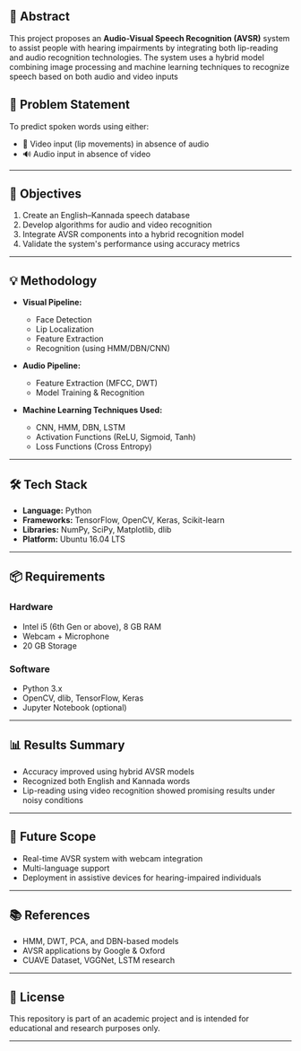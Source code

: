 ## 📌 Abstract

This project proposes an **Audio-Visual Speech Recognition (AVSR)** system to assist people with hearing impairments by integrating both lip-reading and audio recognition technologies. The system uses a hybrid model combining image processing and machine learning techniques to recognize speech based on both audio and video inputs

## 🧠 Problem Statement

To predict spoken words using either:
- 🎥 Video input (lip movements) in absence of audio
- 🔊 Audio input in absence of video

---

## 🎯 Objectives

1. Create an English–Kannada speech database  
2. Develop algorithms for audio and video recognition  
3. Integrate AVSR components into a hybrid recognition model  
4. Validate the system's performance using accuracy metrics

---

## 💡 Methodology

- **Visual Pipeline:**  
  - Face Detection  
  - Lip Localization  
  - Feature Extraction  
  - Recognition (using HMM/DBN/CNN)

- **Audio Pipeline:**  
  - Feature Extraction (MFCC, DWT)  
  - Model Training & Recognition

- **Machine Learning Techniques Used:**  
  - CNN, HMM, DBN, LSTM  
  - Activation Functions (ReLU, Sigmoid, Tanh)  
  - Loss Functions (Cross Entropy)

---

## 🛠️ Tech Stack

- **Language:** Python  
- **Frameworks:** TensorFlow, OpenCV, Keras, Scikit-learn  
- **Libraries:** NumPy, SciPy, Matplotlib, dlib  
- **Platform:** Ubuntu 16.04 LTS

---

## 📦 Requirements

### Hardware
- Intel i5 (6th Gen or above), 8 GB RAM
- Webcam + Microphone
- 20 GB Storage

### Software
- Python 3.x
- OpenCV, dlib, TensorFlow, Keras
- Jupyter Notebook (optional)

---

## 📊 Results Summary

- Accuracy improved using hybrid AVSR models
- Recognized both English and Kannada words
- Lip-reading using video recognition showed promising results under noisy conditions

---

## 🔭 Future Scope

- Real-time AVSR system with webcam integration  
- Multi-language support  
- Deployment in assistive devices for hearing-impaired individuals

---

## 📚 References

- HMM, DWT, PCA, and DBN-based models
- AVSR applications by Google & Oxford
- CUAVE Dataset, VGGNet, LSTM research

---

## 📝 License

This repository is part of an academic project and is intended for educational and research purposes only.

---
